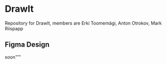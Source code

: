 # DrawIt
Repository for DrawIt, members are Erki Toomemägi, Anton Otrokov, Mark Riispapp


## Figma Design  
soon™™

